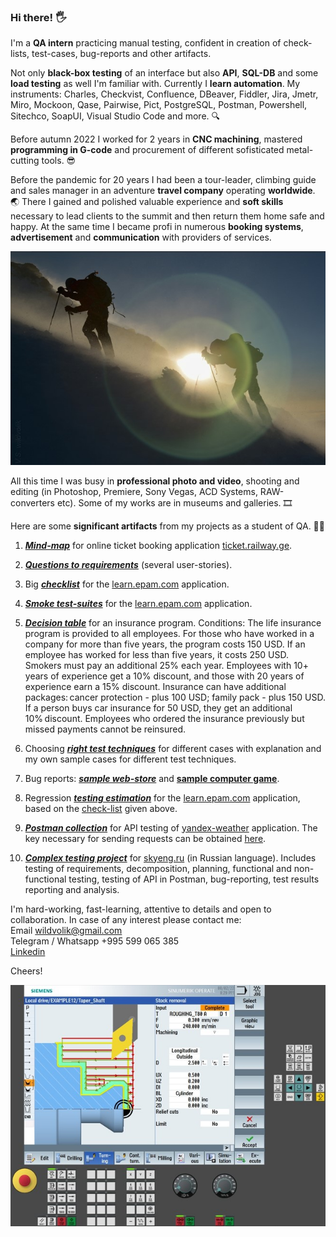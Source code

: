 ### **Hi there!** 🖐 ###

I'm a **QA intern** practicing manual testing, confident in creation of check-lists, test-cases, bug-reports and other artifacts.

Not only **black-box testing** of an interface but also **API**, **SQL-DB** and some **load testing** as well I'm familiar with. Currently I **learn automation**. My instruments: Charles, Checkvist, Confluence, DBeaver, Fiddler, Jira, Jmetr, Miro, Mockoon, Qase, Pairwise, Pict, PostgreSQL, Postman, Powershell, Sitechco, SoapUI, Visual Studio Code and more. 🔍

Before autumn 2022 I worked for 2 years in **CNC machining**, mastered **programming in G-code** and procurement of different sofisticated metal-cutting tools. 😎

Before the pandemic for 20 years I had been a tour-leader, climbing guide and sales manager in an adventure **travel company** operating **worldwide**. 🌏 There I gained and polished valuable experience and **soft skills** necessary to lead clients to the summit and then return them home safe and happy. At the same time I became profi in numerous **booking systems**, **advertisement** and **communication** with providers of services. 

![Climb to Mt Elbrus](https://github.com/Voldemar-QA/Images/blob/main/Elbrus-climb.jpg "Climb to Mt Elbrus, 5642 m. Classic route from the South.")

All this time I was busy in **professional photo and video**, shooting and editing (in Photoshop, Premiere, Sony Vegas, ACD Systems, RAW-converters etc). Some of my works are in museums and galleries. 🎞

Here are some **significant artifacts** from my projects as a student of QA. 👨‍🎓

1. [***Mind-map***](https://miro.com/app/board/uXjVPvR5kGQ=/?share_link_id=969137486748/ "Web-site decomposition") for online ticket booking application [ticket.railway.ge](https://ticket.railway.ge/ "Georgian railways").

2. [***Questions to requirements***](https://docs.google.com/spreadsheets/d/1wVwxVt6Y_gsgqSwQEPTPyHUioSpc-YuH/edit?usp=sharing&ouid=105415505288474678882&rtpof=true&sd=true "Testing of requirements") (several user-stories). 

3. Big [***checklist***](https://docs.google.com/spreadsheets/d/18Yxt6bXUFRgljXRC4knh9G29laaVANsGyBxXDw6erb8/edit?usp=sharing "Functional & non-functional testing") for the [learn.epam.com](https://learn.epam.com "EPAM learning platform") application. 

4. [***Smoke test-suites***](https://docs.google.com/document/d/15NyeihxZqBdsB-HK1iCeAiLTiXJuv3SR74KBVRXuDeI/edit?usp=sharing "15 test-cases in www.Qase.io") for the [learn.epam.com](https://learn.epam.com "EPAM learning platform") application.

5. [***Decision table***](https://docs.google.com/spreadsheets/d/1Bk-55F_so79uQc4V0JIhAN6HgyNEZq4RyPuIwHgHehY/edit?usp=sharing "Combinatorics technique") for an insurance program. Conditions: The life insurance program is provided to all employees. For those who have worked in a company for more than five years, the program costs 150 USD. If an employee has worked for less than five years, it costs 250 USD. Smokers must pay an additional 25% each year. Employees with 10+ years of experience get a 10% discount, and those with 20 years of experience earn a 15% discount. Insurance can have additional packages: cancer protection - plus 100 USD; family pack - plus 150 USD. If a person buys car insurance for 50 USD, they get an additional 10% discount. Employees who ordered the insurance previously but missed payments cannot be reinsured.

6. Choosing [***right test techniques***](https://docs.google.com/document/d/1C8JB1dRW4cqxKqrtW8DPRFC4dxXsOyIF/edit?usp=sharing&ouid=105415505288474678882&rtpof=true&sd=true "EPAM learning platform") for different cases with explanation and my own sample cases for different test techniques.

7. Bug reports: [***sample web-store***](https://docs.google.com/document/d/1DYOHFGlMfoGjTAntnSOWmCKIH04kDKSyEt9MPV39Kdo/edit?usp=sharing "Screenshots from Jira bug-tracking system") and [**sample computer game**](https://docs.google.com/document/d/17tjsF-Mf28RJlxRF6r9r5ysA7K7X6AX5lQq2NZHWESs/edit?usp=sharing "Screenshots from Jira bug-tracking system").

8. Regression [***testing estimation***](https://docs.google.com/document/d/121PTnPtiYDMQHKdg2vwMIe98cY84NGXa/edit?usp=sharing&ouid=105415505288474678882&rtpof=true&sd=true "Work breakdow structure (WBS) and other techniques") for the [learn.epam.com](https://learn.epam.com "EPAM learning platform") application, based on the [check-list](https://docs.google.com/spreadsheets/d/18Yxt6bXUFRgljXRC4knh9G29laaVANsGyBxXDw6erb8/edit#gid=2133337874 "Regression check-list for EPAM learning platform") given above.

9. [***Postman collection***](https://drive.google.com/file/d/1ySB6abp5n4q_fCeEB6rrCR6QD_h-WM16/view?usp=sharing "Testing of API") for API testing of [yandex-weather](https://yandex.com.ge/weather "Weather forecast") application. The key necessary for sending requests can be obtained [here](https://developer.tech.yandex.ru/?from=commercial "Instructions are in Russian").

10. [***Complex testing project***](https://drive.google.com/file/d/15DmbPPI3zHDn-pAFrDMnwLQqddWsCsy9/view?usp=sharing "Full-fledged testing project") for [skyeng.ru](https://skyeng.ru/ "Skyeng learning platform") (in Russian language). Includes testing of requirements, decomposition, planning, functional and non-functional testing, testing of API in Postman, bug-reporting, test results reporting and analysis.

I'm hard-working, fast-learning, attentive to details and open to collaboration. In case of any interest please contact me:<br>
Email wildvolik@gmail.com <br>
Telegram / Whatsapp +995 599 065 385<br>
[Linkedin](https://www.linkedin.com/in/vladimir-stoliarov-610422234 "Vladimir Stoliarov at Linkedin")

Cheers!

![CNC G-code program visualization](https://github.com/Voldemar-QA/Images/blob/main/Sinutrain.jpg "CNC G-code program visualization")
